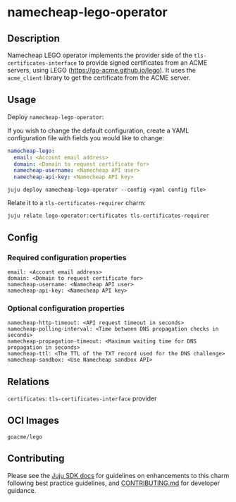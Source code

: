 # namecheap-lego-operator

## Description

Namecheap LEGO operator implements the provider side of the `tls-certificates-interface`
to provide signed certificates from an ACME servers, using LEGO
(https://go-acme.github.io/lego).
It uses the  `acme_client` library to get the certificate from the ACME server.

## Usage

Deploy `namecheap-lego-operator`:

If you wish to change the default configuration, create a YAML configuration file with fields you would like to change:


```yaml
namecheap-lego:
  email: <Account email address>
  domain: <Domain to request certificate for>
  namecheap-username: <Namecheap API user>
  namecheap-api-key: <Namecheap API key>
```
`juju deploy namecheap-lego-operator --config <yaml config file>`

Relate it to a `tls-certificates-requirer` charm:

`juju relate lego-operator:certificates tls-certificates-requirer`

## Config

### Required configuration properties
```
email: <Account email address>
domain: <Domain to request certificate for>
namecheap-username: <Namecheap API user>
namecheap-api-key: <Namecheap API key>
```

### Optional configuration properties
```
namecheap-http-timeout: <API request timeout in seconds>
namecheap-polling-interval: <Time between DNS propagation checks in seconds>
namecheap-propagation-timeout: <Maximum waiting time for DNS propagation in seconds>
namecheap-ttl: <The TTL of the TXT record used for the DNS challenge>
namecheap-sandbox: <Use Namecheap sandbox API>
```

## Relations

`certificates`: `tls-certificates-interface` provider

## OCI Images

`goacme/lego`

## Contributing

Please see the [Juju SDK docs](https://juju.is/docs/sdk) for guidelines on enhancements to this
charm following best practice guidelines, and
[CONTRIBUTING.md](https://github.com/canonical/namecheap-lego-operator/blob/main/CONTRIBUTING.md) for developer
guidance.

